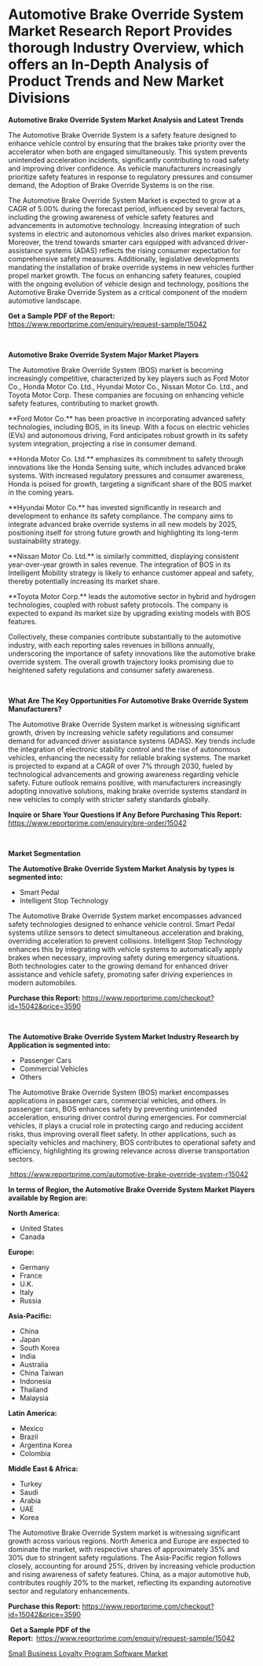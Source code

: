<p><h1>Automotive Brake Override System Market Research Report Provides thorough Industry Overview, which offers an In-Depth Analysis of Product Trends and New Market Divisions</h1></p><p><strong>Automotive Brake Override System Market Analysis and Latest Trends</strong></p>
<p><p>The Automotive Brake Override System is a safety feature designed to enhance vehicle control by ensuring that the brakes take priority over the accelerator when both are engaged simultaneously. This system prevents unintended acceleration incidents, significantly contributing to road safety and improving driver confidence. As vehicle manufacturers increasingly prioritize safety features in response to regulatory pressures and consumer demand, the Adoption of Brake Override Systems is on the rise.</p><p>The Automotive Brake Override System Market is expected to grow at a CAGR of 5.00% during the forecast period, influenced by several factors, including the growing awareness of vehicle safety features and advancements in automotive technology. Increasing integration of such systems in electric and autonomous vehicles also drives market expansion. Moreover, the trend towards smarter cars equipped with advanced driver-assistance systems (ADAS) reflects the rising consumer expectation for comprehensive safety measures. Additionally, legislative developments mandating the installation of brake override systems in new vehicles further propel market growth. The focus on enhancing safety features, coupled with the ongoing evolution of vehicle design and technology, positions the Automotive Brake Override System as a critical component of the modern automotive landscape.</p></p>
<p><strong>Get a Sample PDF of the Report:&nbsp;</strong> <a href="https://www.reportprime.com/enquiry/request-sample/15042?utm_campaign=3029&utm_medium=2&utm_source=Github&utm_content=ia&utm_term=20032025&utm_id=automotive-brake-override-system">https://www.reportprime.com/enquiry/request-sample/15042</a></p>
<p>&nbsp;</p>
<p><strong>Automotive Brake Override System Major Market Players</strong></p>
<p><p>The Automotive Brake Override System (BOS) market is becoming increasingly competitive, characterized by key players such as Ford Motor Co., Honda Motor Co. Ltd., Hyundai Motor Co., Nissan Motor Co. Ltd., and Toyota Motor Corp. These companies are focusing on enhancing vehicle safety features, contributing to market growth.</p><p>**Ford Motor Co.** has been proactive in incorporating advanced safety technologies, including BOS, in its lineup. With a focus on electric vehicles (EVs) and autonomous driving, Ford anticipates robust growth in its safety system integration, projecting a rise in consumer demand.</p><p>**Honda Motor Co. Ltd.** emphasizes its commitment to safety through innovations like the Honda Sensing suite, which includes advanced brake systems. With increased regulatory pressures and consumer awareness, Honda is poised for growth, targeting a significant share of the BOS market in the coming years.</p><p>**Hyundai Motor Co.** has invested significantly in research and development to enhance its safety compliance. The company aims to integrate advanced brake override systems in all new models by 2025, positioning itself for strong future growth and highlighting its long-term sustainability strategy.</p><p>**Nissan Motor Co. Ltd.** is similarly committed, displaying consistent year-over-year growth in sales revenue. The integration of BOS in its Intelligent Mobility strategy is likely to enhance customer appeal and safety, thereby potentially increasing its market share.</p><p>**Toyota Motor Corp.** leads the automotive sector in hybrid and hydrogen technologies, coupled with robust safety protocols. The company is expected to expand its market size by upgrading existing models with BOS features.</p><p>Collectively, these companies contribute substantially to the automotive industry, with each reporting sales revenues in billions annually, underscoring the importance of safety innovations like the automotive brake override system. The overall growth trajectory looks promising due to heightened safety regulations and consumer safety awareness.</p></p>
<p>&nbsp;</p>
<p><strong>What Are The Key Opportunities For Automotive Brake Override System Manufacturers?</strong></p>
<p><p>The Automotive Brake Override System market is witnessing significant growth, driven by increasing vehicle safety regulations and consumer demand for advanced driver assistance systems (ADAS). Key trends include the integration of electronic stability control and the rise of autonomous vehicles, enhancing the necessity for reliable braking systems. The market is projected to expand at a CAGR of over 7% through 2030, fueled by technological advancements and growing awareness regarding vehicle safety. Future outlook remains positive, with manufacturers increasingly adopting innovative solutions, making brake override systems standard in new vehicles to comply with stricter safety standards globally.</p></p>
<p><strong>Inquire or Share Your Questions If Any Before Purchasing This Report:</strong> <a href="https://www.reportprime.com/enquiry/pre-order/15042?utm_campaign=3029&utm_medium=2&utm_source=Github&utm_content=ia&utm_term=20032025&utm_id=automotive-brake-override-system">https://www.reportprime.com/enquiry/pre-order/15042</a></p>
<p>&nbsp;</p>
<p><strong>Market Segmentation</strong></p>
<p><strong>The Automotive Brake Override System Market Analysis by types is segmented into:</strong></p>
<p><ul><li>Smart Pedal</li><li>Intelligent Stop Technology</li></ul></p>
<p><p>The Automotive Brake Override System market encompasses advanced safety technologies designed to enhance vehicle control. Smart Pedal systems utilize sensors to detect simultaneous acceleration and braking, overriding acceleration to prevent collisions. Intelligent Stop Technology enhances this by integrating with vehicle systems to automatically apply brakes when necessary, improving safety during emergency situations. Both technologies cater to the growing demand for enhanced driver assistance and vehicle safety, promoting safer driving experiences in modern automobiles.</p></p>
<p><strong>Purchase this Report:&nbsp;</strong><a href="https://www.reportprime.com/checkout?id=15042&price=3590&utm_campaign=3029&utm_medium=2&utm_source=Github&utm_content=ia&utm_term=20032025&utm_id=automotive-brake-override-system">https://www.reportprime.com/checkout?id=15042&price=3590</a></p>
<p>&nbsp;</p>
<p><strong>The Automotive Brake Override System Market Industry Research by Application is segmented into:</strong></p>
<p><ul><li>Passenger Cars</li><li>Commercial Vehicles</li><li>Others</li></ul></p>
<p><p>The Automotive Brake Override System (BOS) market encompasses applications in passenger cars, commercial vehicles, and others. In passenger cars, BOS enhances safety by preventing unintended acceleration, ensuring driver control during emergencies. For commercial vehicles, it plays a crucial role in protecting cargo and reducing accident risks, thus improving overall fleet safety. In other applications, such as specialty vehicles and machinery, BOS contributes to operational safety and efficiency, highlighting its growing relevance across diverse transportation sectors.</p></p>
<p><a href="https://www.reportprime.com/automotive-brake-override-system-r15042?utm_campaign=3029&utm_medium=2&utm_source=Github&utm_content=ia&utm_term=20032025&utm_id=automotive-brake-override-system">&nbsp;https://www.reportprime.com/automotive-brake-override-system-r15042</a></p>
<p><strong>In terms of Region, the Automotive Brake Override System Market Players available by Region are:</strong></p>
<p>
    <p> <strong> North America: </strong>
        <ul>
            <li>United States</li>
            <li>Canada</li>
        </ul>
        </p> 
    <p> <strong> Europe: </strong>
        <ul>
            <li>Germany</li>
            <li>France</li>
            <li>U.K.</li>
            <li>Italy</li>
            <li>Russia</li>
        </ul>
        </p> 
    <p> <strong> Asia-Pacific: </strong>
        <ul>
            <li>China</li>
            <li>Japan</li>
            <li>South Korea</li>
            <li>India</li>
            <li>Australia</li>
            <li>China Taiwan</li>
            <li>Indonesia</li>
            <li>Thailand</li>
            <li>Malaysia</li>
        </ul>
        </p> 
    <p> <strong> Latin America: </strong>
        <ul>
            <li>Mexico</li>
            <li>Brazil</li>
            <li>Argentina Korea</li>
            <li>Colombia</li>
        </ul>
        </p> 
    <p> <strong> Middle East & Africa: </strong>
        <ul>
            <li>Turkey</li>
            <li>Saudi</li>
            <li>Arabia</li>
            <li>UAE</li>
            <li>Korea</li>
        </ul>
    </p>
    </p>
<p><p>The Automotive Brake Override System market is witnessing significant growth across various regions. North America and Europe are expected to dominate the market, with respective shares of approximately 35% and 30% due to stringent safety regulations. The Asia-Pacific region follows closely, accounting for around 25%, driven by increasing vehicle production and rising awareness of safety features. China, as a major automotive hub, contributes roughly 20% to the market, reflecting its expanding automotive sector and regulatory enhancements.</p></p>
<p><strong>Purchase this Report: </strong><a href="https://www.reportprime.com/checkout?id=15042&price=3590&utm_campaign=3029&utm_medium=2&utm_source=Github&utm_content=ia&utm_term=20032025&utm_id=automotive-brake-override-system">https://www.reportprime.com/checkout?id=15042&price=3590</a></p>
<p>&nbsp;<strong>Get a Sample PDF of the Report:&nbsp;&nbsp;</strong><a href="https://www.reportprime.com/enquiry/request-sample/15042?utm_campaign=3029&utm_medium=2&utm_source=Github&utm_content=ia&utm_term=20032025&utm_id=automotive-brake-override-system">https://www.reportprime.com/enquiry/request-sample/15042</a></p>
<p><strong></strong></p>
<p><p><a href="https://github.com/SamiaChowdhury801/Market-Research-Report-List-2/blob/main/small-business-loyalty-program-software-market.md?utm_campaign=3029&utm_medium=2&utm_source=Github&utm_content=ia&utm_term=20032025&utm_id=automotive-brake-override-system">Small Business Loyalty Program Software Market</a></p></p>